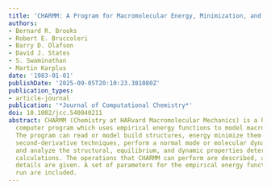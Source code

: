 ```yaml
---
title: 'CHARMM: A Program for Macromolecular Energy, Minimization, and Dynamics Calculations'
authors:
- Bernard R. Brooks
- Robert E. Bruccoleri
- Barry D. Olafson
- David J. States
- S. Swaminathan
- Martin Karplus
date: '1983-01-01'
publishDate: '2025-09-05T20:10:23.381080Z'
publication_types:
- article-journal
publication: '*Journal of Computational Chemistry*'
doi: 10.1002/jcc.540040211
abstract: CHARMM (Chemistry at HARvard Macromolecular Mechanics) is a highly flexible
  computer program which uses empirical energy functions to model macromolecular systems.
  The program can read or model build structures, energy minimize them by first- or
  second-derivative techniques, perform a normal mode or molecular dynamics simulation,
  and analyze the structural, equilibrium, and dynamic properties determined in these
  calculations. The operations that CHARMM can perform are described, and some implementation
  details are given. A set of parameters for the empirical energy function and a sample
  run are included.
---
```

